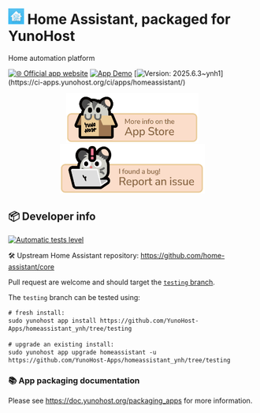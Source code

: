 <!--
N.B.: This README was automatically generated by <https://github.com/YunoHost/apps_tools/blob/main/readme_generator>
It shall NOT be edited by hand.
-->

<h1>
  <img src="https://raw.githubusercontent.com/YunoHost/apps/main/logos/homeassistant.png" width="32px" alt="Logo of Home Assistant">
  Home Assistant, packaged for YunoHost
</h1>

Home automation platform

[![🌐 Official app website](https://img.shields.io/badge/Official_app_website-darkgreen?style=for-the-badge)](https://www.home-assistant.io)
[![App Demo](https://img.shields.io/badge/App_Demo-blue?style=for-the-badge)](https://demo.home-assistant.io)
[![Version: 2025.6.3~ynh1](https://img.shields.io/badge/Version-2025.6.3~ynh1-rgba(0,150,0,1)?style=for-the-badge)](https://ci-apps.yunohost.org/ci/apps/homeassistant/)

<div align="center">
<a href="https://apps.yunohost.org/app/homeassistant"><img height="100px" src="https://github.com/YunoHost/yunohost-artwork/raw/refs/heads/main/badges/neopossum-badges/badge_more_info_on_the_appstore.svg"/></a>
<a href="https://github.com/YunoHost-Apps/homeassistant_ynh/issues"><img height="100px" src="https://github.com/YunoHost/yunohost-artwork/raw/refs/heads/main/badges/neopossum-badges/badge_report_an_issue.svg"/></a>
</div>

## 📦 Developer info

[![Automatic tests level](https://apps.yunohost.org/badge/cilevel/homeassistant)](https://ci-apps.yunohost.org/ci/apps/homeassistant/)

🛠️ Upstream Home Assistant repository: <https://github.com/home-assistant/core>

Pull request are welcome and should target the [`testing` branch](https://github.com/YunoHost-Apps/homeassistant_ynh/tree/testing).

The `testing` branch can be tested using:
```
# fresh install:
sudo yunohost app install https://github.com/YunoHost-Apps/homeassistant_ynh/tree/testing

# upgrade an existing install:
sudo yunohost app upgrade homeassistant -u https://github.com/YunoHost-Apps/homeassistant_ynh/tree/testing
```

### 📚 App packaging documentation

Please see <https://doc.yunohost.org/packaging_apps> for more information.